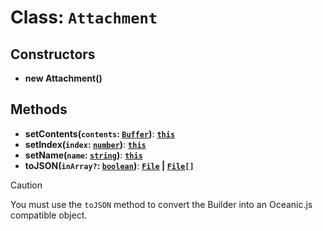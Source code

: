 # Class: `Attachment`

## Constructors

- **new Attachment()**

## Methods

- **setContents(`contents`: [`Buffer`][BufferURL])**: **[`this`][ThisURL]**
- **setIndex(`index`: [`number`][NumberURL])**: **[`this`][ThisURL]**
- **setName(`name`: [`string`][StringURL])**: **[`this`][ThisURL]**
- **toJSON(`inArray?`: [`boolean`][BooleanURL])**: **[`File`][FileURL] | [`File[]`][FileURL]**

> [!CAUTION]
> You must use the `toJSON` method to convert the Builder into an Oceanic.js compatible object.

[BooleanURL]: https://developer.mozilla.org/en-US/docs/Web/JavaScript/Reference/Global_Objects/Boolean
[BufferURL]: https://nodejs.org/api/buffer.html#class-buffer
[FileURL]: https://docs.oceanic.ws/dev/interfaces/Types_RequestHandler.File.html
[NumberURL]: https://developer.mozilla.org/en-US/docs/Web/JavaScript/Reference/Global_Objects/Number
[StringURL]: https://developer.mozilla.org/en-US/docs/Web/JavaScript/Reference/Global_Objects/String
[ThisURL]: https://developer.mozilla.org/en-US/docs/Web/JavaScript/Reference/Operators/this
